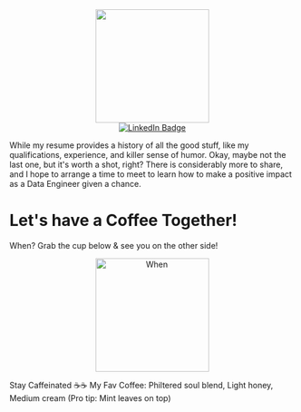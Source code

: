 <div id="header" align="center">
  <img src="https://media.giphy.com/media/FTsKB8nn88Bz73JjK8/giphy.gif" width="200"/>
</div>

<div id="badges" align="center">
  <a href="https://www.linkedin.com/in/aghadi/">
    <img src="https://img.shields.io/badge/LinkedIn-blue?style=for-the-badge&logo=linkedin&logoColor=white" alt="LinkedIn Badge"/>
  </a>
</div>

While my resume provides a history of all the good stuff, like my qualifications, experience, and killer sense of humor. Okay, maybe not the last one, but it's worth a shot, right? There is considerably more to share, and I hope to arrange a time to meet to learn how to make a positive impact as a Data Engineer given a chance. 

# Let's have a Coffee Together!
When? Grab the cup below & see you on the other side!

<div align="center">
  <a href="https://calendly.com/aniketghadi50/15min" target="_blank"><img src="https://media.giphy.com/media/3ntafDpgp13XZTeNoO/giphy.gif" alt="When" width="200" /></a>
</div>

Stay Caffeinated ☕️☕️
My Fav Coffee: Philtered soul blend, Light honey, Medium cream  (Pro tip: Mint leaves on top)
